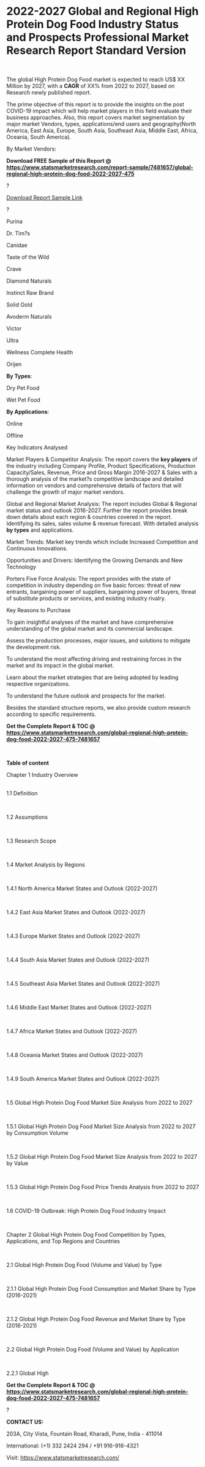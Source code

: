 <h1>2022-2027 Global and Regional High Protein Dog Food Industry Status and Prospects Professional Market Research Report Standard Version</h1><br/><p>The global High Protein Dog Food market is expected to reach US$ XX Million by 2027, with a <strong>CAGR</strong> of XX% from 2022 to 2027, based on Research newly published report.</p>
 
 
 
 <p>The prime objective of this report is to provide the insights on the post COVID-19 impact which will help market players in this field evaluate their business approaches. Also, this report covers market segmentation by major market Vendors, types, applications/end users and geography(North America, East Asia, Europe, South Asia, Southeast Asia, Middle East, Africa, Oceania, South America).</p>
 
 
 
 <p>By Market Vendors:</p>
 
 
 
 <div><b>Download FREE Sample of this Report @ <a href="https://www.statsmarketresearch.com/download-free-sample/7481657/global-regional-high-protein-dog-food-2022-2027-475">https://www.statsmarketresearch.com/report-sample/7481657/global-regional-high-protein-dog-food-2022-2027-475</a></b></div>
 
 
 
 <p>? </p>
 
 
 
 <p><a href="https://www.statsmarketresearch.com/download-free-sample/7481657/global-regional-high-protein-dog-food-2022-2027-475">Download Report Sample Link</a></p>
 
 
 
 <p>? </p>
 
 
 
 <p>Purina</p>
 
 
 
 <p>Dr. Tim?s</p>
 
 
 
 <p>Canidae</p>
 
 
 
 <p>Taste of the Wild</p>
 
 
 
 <p>Crave</p>
 
 
 
 <p>Diamond Naturals</p>
 
 
 
 <p>Instinct Raw Brand</p>
 
 
 
 <p>Solid Gold</p>
 
 
 
 <p>Avoderm Naturals</p>
 
 
 
 <p>Victor</p>
 
 
 
 <p>Ultra</p>
 
 
 
 <p>Wellness Complete Health</p>
 
 
 
 <p>Orijen</p>
 
 
 
 <p><strong>By Types</strong>:</p>
 
 
 
 <p>Dry Pet Food</p>
 
 
 
 <p>Wet Pet Food</p>
 
 
 
 <p><strong><strong>By Applications</strong></strong>:</p>
 
 
 
 <p>Online</p>
 
 
 
 <p>Offline</p>
 
 
 
 <p>Key Indicators Analysed</p>
 
 
 
 <p>Market Players & Competitor Analysis: The report covers the <strong>key players</strong> of the industry including Company Profile, Product Specifications, Production Capacity/Sales, Revenue, Price and Gross Margin 2016-2027 & Sales with a thorough analysis of the market?s competitive landscape and detailed information on vendors and comprehensive details of factors that will challenge the growth of major market vendors.</p>
 
 
 
 <p>Global and Regional Market Analysis: The report includes Global & Regional market status and outlook 2016-2027. Further the report provides break down details about each region & countries covered in the report. Identifying its sales, sales volume & revenue forecast. With detailed analysis <strong>by types</strong> and applications.</p>
 
 
 
 <p>Market Trends: Market key trends which include Increased Competition and Continuous Innovations.</p>
 
 
 
 <p>Opportunities and Drivers: Identifying the Growing Demands and New Technology</p>
 
 
 
 <p>Porters Five Force Analysis: The report provides with the state of competition in industry depending on five basic forces: threat of new entrants, bargaining power of suppliers, bargaining power of buyers, threat of substitute products or services, and existing industry rivalry.</p>
 
 
 
 <p>Key Reasons to Purchase</p>
 
 
 
 <p>To gain insightful analyses of the market and have comprehensive understanding of the global market and its commercial landscape.</p>
 
 
 
 <p>Assess the production processes, major issues, and solutions to mitigate the development risk.</p>
 
 
 
 <p>To understand the most affecting driving and restraining forces in the market and its impact in the global market.</p>
 
 
 
 <p>Learn about the market strategies that are being adopted by leading respective organizations.</p>
 
 
 
 <p>To understand the future outlook and prospects for the market.</p>
 
 
 
 <p>Besides the standard structure reports, we also provide custom research according to specific requirements.</p>
 
 
 
 <div><b>Get the Complete Report & TOC @ <a href="https://www.statsmarketresearch.com/global-regional-high-protein-dog-food-2022-2027-475-7481657">https://www.statsmarketresearch.com/global-regional-high-protein-dog-food-2022-2027-475-7481657</a></b></div>
 
 
 
 <p><br />
 
 <b>Table of content</b></p>
 
 
 
 <p>Chapter 1 Industry Overview<br />
 
 <br />
 
 1.1 Definition<br />
 
 <br />
 
 1.2 Assumptions<br />
 
 <br />
 
 1.3 Research Scope<br />
 
 <br />
 
 1.4 Market Analysis by Regions<br />
 
 <br />
 
 1.4.1 North America Market States and Outlook (2022-2027)<br />
 
 <br />
 
 1.4.2 East Asia Market States and Outlook (2022-2027)<br />
 
 <br />
 
 1.4.3 Europe Market States and Outlook (2022-2027)<br />
 
 <br />
 
 1.4.4 South Asia Market States and Outlook (2022-2027)<br />
 
 <br />
 
 1.4.5 Southeast Asia Market States and Outlook (2022-2027)<br />
 
 <br />
 
 1.4.6 Middle East Market States and Outlook (2022-2027)<br />
 
 <br />
 
 1.4.7 Africa Market States and Outlook (2022-2027)<br />
 
 <br />
 
 1.4.8 Oceania Market States and Outlook (2022-2027)<br />
 
 <br />
 
 1.4.9 South America Market States and Outlook (2022-2027)<br />
 
 <br />
 
 1.5 Global High Protein Dog Food Market Size Analysis from 2022 to 2027<br />
 
 <br />
 
 1.5.1 Global High Protein Dog Food Market Size Analysis from 2022 to 2027 by Consumption Volume<br />
 
 <br />
 
 1.5.2 Global High Protein Dog Food Market Size Analysis from 2022 to 2027 by Value<br />
 
 <br />
 
 1.5.3 Global High Protein Dog Food Price Trends Analysis from 2022 to 2027<br />
 
 <br />
 
 1.6 COVID-19 Outbreak: High Protein Dog Food Industry Impact<br />
 
 <br />
 
 Chapter 2 Global High Protein Dog Food Competition by Types, Applications, and Top Regions and Countries<br />
 
 <br />
 
 2.1 Global High Protein Dog Food (Volume and Value) by Type<br />
 
 <br />
 
 2.1.1 Global High Protein Dog Food Consumption and Market Share by Type (2016-2021)<br />
 
 <br />
 
 2.1.2 Global High Protein Dog Food Revenue and Market Share by Type (2016-2021)<br />
 
 <br />
 
 2.2 Global High Protein Dog Food (Volume and Value) by Application<br />
 
 <br />
 
 2.2.1 Global High</p>
 
 
 
 <div><b>Get the Complete Report & TOC @ <a href="https://www.statsmarketresearch.com/global-regional-high-protein-dog-food-2022-2027-475-7481657">https://www.statsmarketresearch.com/global-regional-high-protein-dog-food-2022-2027-475-7481657</a></b></div>
 
 
 
 <p>? </p>
 
 
 
 <p><b>CONTACT US:</b><br />
 
 203A, City Vista, Fountain Road, Kharadi, Pune, India - 411014<br />
 
 International: (+1) 332 2424 294 / +91 916-916-4321<br />
 
 Visit: <a href="https://www.statsmarketresearch.com/">https://www.statsmarketresearch.com/</a></p>